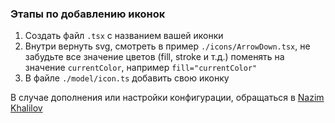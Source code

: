 ### Этапы по добавлению иконок

1. Создать файл `.tsx` с названием вашей иконки
2. Внутри вернуть svg, смотреть в пример `./icons/ArrowDown.tsx`,
   не забудьте все значение цветов (fill, stroke и т.д.) поменять на значение `currentColor`, например `fill="currentColor"`
3. В файле `./model/icon.ts` добавить свою иконку

В случае дополнения или настройки конфигурации, обращаться в [Nazim Khalilov](https://t.me/khalilooov)
